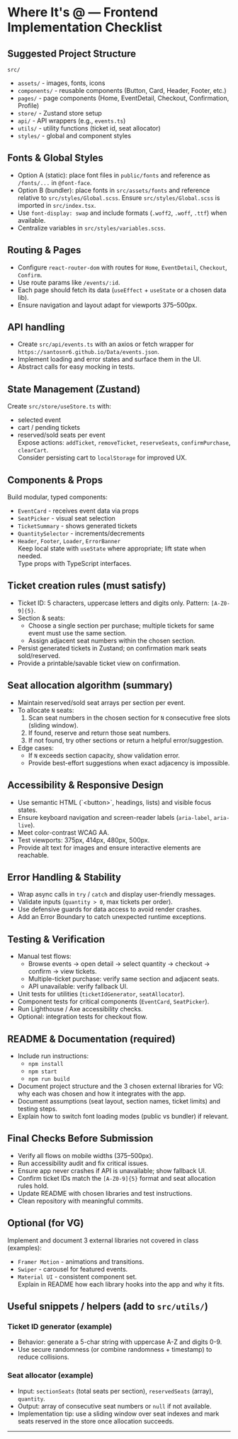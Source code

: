 # Where It's @ — Frontend Implementation Checklist

## Suggested Project Structure
`src/`
- `assets/` \- images, fonts, icons
- `components/` \- reusable components (Button, Card, Header, Footer, etc.)
- `pages/` \- page components (Home, EventDetail, Checkout, Confirmation, Profile)
- `store/` \- Zustand store setup
- `api/` \- API wrappers (e.g., `events.ts`)
- `utils/` \- utility functions (ticket id, seat allocator)
- `styles/` \- global and component styles

## Fonts & Global Styles
- Option A (static): place font files in `public/fonts` and reference as `/fonts/...` in `@font-face`.
- Option B (bundler): place fonts in `src/assets/fonts` and reference relative to `src/styles/Global.scss`. Ensure `src/styles/Global.scss` is imported in `src/index.tsx`.
- Use `font-display: swap` and include formats (`.woff2`, `.woff`, `.ttf`) when available.
- Centralize variables in `src/styles/variables.scss`.

## Routing & Pages
- Configure `react-router-dom` with routes for `Home`, `EventDetail`, `Checkout`, `Confirm`.
- Use route params like `/events/:id`.
- Each page should fetch its data (`useEffect` + `useState` or a chosen data lib).
- Ensure navigation and layout adapt for viewports 375–500px.

## API handling
- Create `src/api/events.ts` with an axios or fetch wrapper for `https://santosnr6.github.io/Data/events.json`.
- Implement loading and error states and surface them in the UI.
- Abstract calls for easy mocking in tests.

## State Management (Zustand)
Create `src/store/useStore.ts` with:
- selected event
- cart / pending tickets
- reserved/sold seats per event  
  Expose actions: `addTicket`, `removeTicket`, `reserveSeats`, `confirmPurchase`, `clearCart`.  
  Consider persisting cart to `localStorage` for improved UX.

## Components & Props
Build modular, typed components:
- `EventCard` \- receives event data via props
- `SeatPicker` \- visual seat selection
- `TicketSummary` \- shows generated tickets
- `QuantitySelector` \- increments/decrements
- `Header`, `Footer`, `Loader`, `ErrorBanner`  
  Keep local state with `useState` where appropriate; lift state when needed.  
  Type props with TypeScript interfaces.

## Ticket creation rules (must satisfy)
- Ticket ID: 5 characters, uppercase letters and digits only. Pattern: `[A-Z0-9]{5}`.
- Section & seats:
    - Choose a single section per purchase; multiple tickets for same event must use the same section.
    - Assign adjacent seat numbers within the chosen section.
- Persist generated tickets in Zustand; on confirmation mark seats sold/reserved.
- Provide a printable/savable ticket view on confirmation.

## Seat allocation algorithm (summary)
- Maintain reserved/sold seat arrays per section per event.
- To allocate `N` seats:
    1. Scan seat numbers in the chosen section for `N` consecutive free slots (sliding window).
    2. If found, reserve and return those seat numbers.
    3. If not found, try other sections or return a helpful error/suggestion.
- Edge cases:
    - If `N` exceeds section capacity, show validation error.
    - Provide best-effort suggestions when exact adjacency is impossible.

## Accessibility & Responsive Design
- Use semantic HTML (\`\<button\>\`, headings, lists) and visible focus states.
- Ensure keyboard navigation and screen-reader labels (`aria-label`, `aria-live`).
- Meet color-contrast WCAG AA.
- Test viewports: 375px, 414px, 480px, 500px.
- Provide alt text for images and ensure interactive elements are reachable.

## Error Handling & Stability
- Wrap async calls in `try` / `catch` and display user-friendly messages.
- Validate inputs (`quantity > 0`, max tickets per order).
- Use defensive guards for data access to avoid render crashes.
- Add an Error Boundary to catch unexpected runtime exceptions.

## Testing & Verification
- Manual test flows:
    - Browse events → open detail → select quantity → checkout → confirm → view tickets.
    - Multiple-ticket purchase: verify same section and adjacent seats.
    - API unavailable: verify fallback UI.
- Unit tests for utilities (`ticketIdGenerator`, `seatAllocator`).
- Component tests for critical components (`EventCard`, `SeatPicker`).
- Run Lighthouse / Axe accessibility checks.
- Optional: integration tests for checkout flow.

## README & Documentation (required)
- Include run instructions:
    - `npm install`
    - `npm start`
    - `npm run build`
- Document project structure and the 3 chosen external libraries for VG: why each was chosen and how it integrates with the app.
- Document assumptions (seat layout, section names, ticket limits) and testing steps.
- Explain how to switch font loading modes (public vs bundler) if relevant.

## Final Checks Before Submission
- Verify all flows on mobile widths (375–500px).
- Run accessibility audit and fix critical issues.
- Ensure app never crashes if API is unavailable; show fallback UI.
- Confirm ticket IDs match the `[A-Z0-9]{5}` format and seat allocation rules hold.
- Update README with chosen libraries and test instructions.
- Clean repository with meaningful commits.

## Optional (for VG)
Implement and document 3 external libraries not covered in class (examples):
- `Framer Motion` \- animations and transitions.
- `Swiper` \- carousel for featured events.
- `Material UI` \- consistent component set.  
  Explain in README how each library hooks into the app and why it fits.

## Useful snippets / helpers (add to `src/utils/`)
### Ticket ID generator (example)
- Behavior: generate a 5-char string with uppercase A-Z and digits 0-9.
- Use secure randomness (or combine randomness + timestamp) to reduce collisions.

### Seat allocator (example)
- Input: `sectionSeats` (total seats per section), `reservedSeats` (array), `quantity`.
- Output: array of consecutive seat numbers or `null` if not available.
- Implementation tip: use a sliding window over seat indexes and mark seats reserved in the store once allocation succeeds.

<hr>
